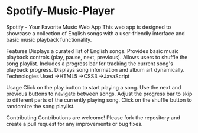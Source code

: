 # Spotify-Music-Player
Spotify - Your Favorite Music Web App
This web app is designed to showcase a collection of English songs with a user-friendly interface and basic music playback functionality.

Features
     Displays a curated list of English songs.
     Provides basic music playback controls (play, pause, next, previous).
     Allows users to shuffle the song playlist.
     Includes a progress bar for tracking the current song's playback progress.
     Displays song information and album art dynamically.
Technologies Used
->HTML5
->CSS3
->JavaScript

Usage
     Click on the play button to start playing a song.
     Use the next and previous buttons to navigate between songs.
     Adjust the progress bar to skip to different parts of the currently playing song.
     Click on the shuffle button to randomize the song playlist.
     
Contributing
Contributions are welcome! Please fork the repository and create a pull request for any improvements or bug fixes.
